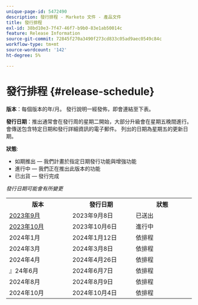 ```yaml
---
unique-page-id: 5472490
description: 發行排程 - Marketo 文件 - 產品文件
title: 發行排程
exl-id: 38bd10e3-7f47-46f7-b9b0-83e1ab50014c
feature: Release Information
source-git-commit: 72845f270a3490f273cd833c05ad9aec0549c84c
workflow-type: tm+mt
source-wordcount: '142'
ht-degree: 5%

---
```


# 發行排程 {#release-schedule}

**版本**：每個版本的年/月。 發行說明一經發佈，即會連結至下表。

**發行日期**：推出通常會在發行周的星期二開始，大部分升級會在星期五晚間進行。 會傳送包含特定日期和發行詳細資訊的電子郵件。 列出的日期為星期五的更新日期。

**狀態**:

* 如期推出 — 我們計畫於指定日期發行功能與增強功能
* 進行中 — 我們正在推出此版本的功能
* 已出貨 — 發行完成

_發行日期可能會有所變更_

<table> 
 <colgroup> 
  <col> 
  <col> 
  <col> 
 </colgroup>
 <tbody> 
  <tr> 
   <th width="250px">版本</th>
   <th width="250px">發行日期</th>
   <th width="250px">狀態</th>
  </tr>

<tr>
   <td><a href="/help/marketo/release-notes/previous-releases/2023/release-notes-sep-23.md">2023年9月</a></td>
   <td>2023年9月8日</td>
   <td>已送出</td>
  </tr>
  <tr>
   <td><a href="/help/marketo/release-notes/current.md">2023年10月</a></td>
   <td>2023年10月6日</td>
   <td>進行中</td>
  </tr>
  <tr> 
   <td>2024年1月</td>
   <td>2024年1月12日</td>
   <td>依排程</td>
  </tr>
  <tr> 
   <td>2024年3月</td>
   <td>2024年3月8日</td>
   <td>依排程</td>
  </tr>
  <tr> 
   <td>2024年4月</td>
   <td>2024年4月26日</td>
   <td>依排程</td>
  </tr>
  <tr>
   <td>』24年6月</td>
   <td>2024年6月7日</td>
   <td>依排程</td>
  </tr>
  <tr> 
   <td>2024年8月</td>
   <td>2024年8月9日</td>
   <td>依排程</td>
  </tr>
  <tr> 
   <td>2024年10月</td>
   <td>2024年10月4日</td>
   <td>依排程</td>
  </tr>
 </tbody>
</table>
